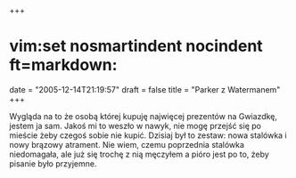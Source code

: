 +++
# vim:set nosmartindent nocindent ft=markdown:
date = "2005-12-14T21:19:57"
draft = false
title = "Parker z Watermanem"
+++

Wygląda na to że osobą której kupuję najwięcej prezentów na Gwiazdkę, jestem ja
sam. Jakoś mi to weszło w nawyk, nie mogę przejść się po mieście żeby czegoś
sobie nie kupić. Dzisiaj był to zestaw: nowa stalówka i nowy brązowy atrament.
Nie wiem, czemu poprzednia stalówka niedomagała, ale już się trochę z nią
męczyłem a pióro jest po to, żeby pisanie było przyjemne.
